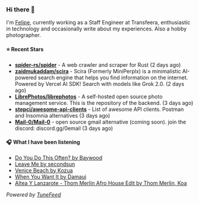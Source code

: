 ### Hi there 👋

I'm [Felipe](https://felipevm.com), currently working as a Staff Engineer at Transfeera, enthusiastic in technology and occasionally write about my experiences. Also a hobby photographer.

#### ⭐ Recent Stars
- **[spider-rs/spider](https://github.com/spider-rs/spider)** - A web crawler and scraper for Rust (2 days ago)
- **[zaidmukaddam/scira](https://github.com/zaidmukaddam/scira)** - Scira (Formerly MiniPerplx) is a minimalistic AI-powered search engine that helps you find information on the internet. Powered by Vercel AI SDK! Search with models like Grok 2.0. (2 days ago)
- **[LibrePhotos/librephotos](https://github.com/LibrePhotos/librephotos)** - A self-hosted open source photo management service. This is the repository of the backend. (3 days ago)
- **[stepci/awesome-api-clients](https://github.com/stepci/awesome-api-clients)** - List of awesome API clients. Postman and Insomnia alternatives (3 days ago)
- **[Mail-0/Mail-0](https://github.com/Mail-0/Mail-0)** - open source gmail alternative (coming soon). join the discord: discord.gg/0email (3 days ago)

#### 🎧 What I have been listening
- [Do You Do This Often? by Baywood](https://open.spotify.com/track/5gL8trWoq4RVxRiTrojKdp)
- [Leave Me by secondsun](https://open.spotify.com/track/5X2hvBLLk9nPbSWsoy17TL)
- [Venice Beach by Kozua](https://open.spotify.com/track/3S1ANvfLwD21P0A8Jvy6LX)
- [When You Want It by Damaui](https://open.spotify.com/track/1WZhY0v1jfC7AoROmRVInh)
- [Altea Y Lanzarote - Thom Merlin Afro House Edit by Thom Merlin, Koa](https://open.spotify.com/track/6sOHdjZhRT45T0L3PqAOSu)

_Powered by [TuneFeed](https://tunefeed.app?ref=github.com)_
